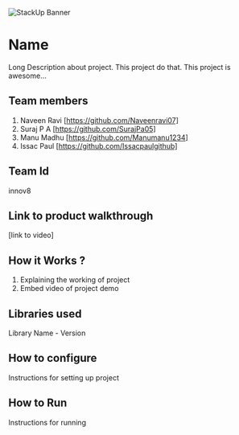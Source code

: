 ![StackUp Banner]([https://tinkerhub.frappe.cloud/files/stackup%20banner.jpeg])
# Name 
Long Description about project. This project do that. This project is awesome...
## Team members
1. Naveen Ravi [https://github.com/Naveenravi07]
2. Suraj P A [https://github.com/SurajPa05]
3. Manu Madhu [https://github.com/Manumanu1234]
4. Issac Paul [https://github.com/Issacpaulgithub]
## Team Id
innov8
## Link to product walkthrough
[link to video]
## How it Works ?
1. Explaining the working of project
2. Embed video of project demo
## Libraries used
Library Name - Version
## How to configure
Instructions for setting up project
## How to Run
Instructions for running
